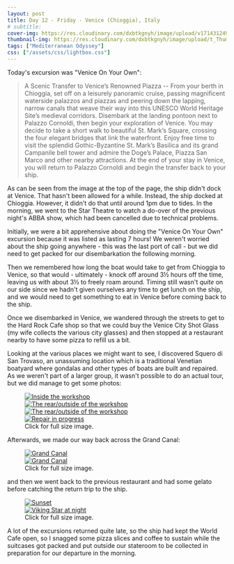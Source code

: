 ```yaml
---
layout: post
title: Day 12 - Friday - Venice (Chioggia), Italy
# subtitle: 
cover-img: https://res.cloudinary.com/dxbtkgnyh/image/upload/v1714312490/2024-viking-mediterranean-odyssey/Split_to_Venice_x4zt0d.png
thumbnail-img: https://res.cloudinary.com/dxbtkgnyh/image/upload/t_Thumbnail/v1714312490/2024-viking-mediterranean-odyssey/Split_to_Venice_x4zt0d.png
tags: ["Mediterranean Odyssey"]
css: ["/assets/css/lightbox.css"]
---
```


Today's excursion was "Venice On Your Own":

> A Scenic Transfer to Venice’s Renowned Piazza -- From your berth in Chioggia, set off on a leisurely panoramic cruise, passing magnificent waterside palazzos and piazzas and peering down the lapping, narrow canals that weave their way into this UNESCO World Heritage Site’s medieval corridors. Disembark at the landing pontoon next to Palazzo Cornoldi, then begin your exploration of Venice. You may decide to take a short walk to beautiful St. Mark’s Square, crossing the four elegant bridges that link the waterfront. Enjoy free time to visit the splendid Gothic-Byzantine St. Mark’s Basilica and its grand Campanile bell tower and admire the Doge’s Palace, Piazza San Marco and other nearby attractions. At the end of your stay in Venice, you will return to Palazzo Cornoldi and begin the transfer back to your ship.

As can be seen from the image at the top of the page, the ship didn't dock at Venice. That hasn't been allowed for a while. Instead, the ship docked at Chioggia. However, it didn't do that until around 1pm due to tides. In the morning, we went to the Star Theatre to watch a do-over of the previous night's ABBA show, which had been cancelled due to technical problems.

Initially, we were a bit apprehensive about doing the "Venice On Your Own" excursion because it was listed as lasting 7 hours! We weren't worried about the ship going anywhere - this was the last port of call - but we did need to get packed for our disembarkation the following morning.

Then we remembered how long the boat would take to get from Chioggia to Venice, so that would - ultimately - knock off around 3½ hours off the time, leaving us with about 3½ to freely roam around. Timing still wasn't *quite* on our side since we hadn't given ourselves any time to get lunch on the ship, and we would need to get something to eat in Venice before coming back to the ship.

Once we disembarked in Venice, we wandered through the streets to get to the Hard Rock Cafe shop so that we could buy the Venice City Shot Glass (my wife collects the various city glasses) and then stopped at a restaurant nearby to have some pizza to refill us a bit.

Looking at the various places we might want to see, I discovered Squero di San Trovaso, an unassuming location which is a traditional Venetian boatyard where gondalas and other types of boats are built and repaired. As we weren't part of a larger group, it wasn't possible to do an actual tour, but we did manage to get some photos:

<figure>
    <div class="d-flex flex-row flex-wrap" style="gap: 5px">
        <div class="p-2">
            <a href="https://res.cloudinary.com/dxbtkgnyh/image/upload/v1714304136/2024-viking-mediterranean-odyssey/PXL_20240412_150201862_thptrg.jpg"
                data-lightbox="tour1" data-title="Inside the workshop">
                <img src="https://res.cloudinary.com/dxbtkgnyh/image/upload/t_Thumbnail/v1714304136/2024-viking-mediterranean-odyssey/PXL_20240412_150201862_thptrg.jpg"
                    alt="Inside the workshop">
            </a>
        </div>
        <div class="p-2">
            <a href="https://res.cloudinary.com/dxbtkgnyh/image/upload/v1714304322/2024-viking-mediterranean-odyssey/PXL_20240412_151041273.PANO_clanrk.jpg"
                data-lightbox="tour1" data-title="The rear/outside of the workshop">
                <img src="https://res.cloudinary.com/dxbtkgnyh/image/upload/t_Thumbnail/v1714304322/2024-viking-mediterranean-odyssey/PXL_20240412_151041273.PANO_clanrk.jpg"
                    alt="The rear/outside of the workshop">
            </a>
        </div>
        <div class="p-2">
            <a href="https://res.cloudinary.com/dxbtkgnyh/image/upload/v1714304671/2024-viking-mediterranean-odyssey/PXL_20240412_151135916_qv9zzj.jpg"
                data-lightbox="tour1" data-title="The rear/outside of the workshop">
                <img src="https://res.cloudinary.com/dxbtkgnyh/image/upload/t_Thumbnail/v1714304671/2024-viking-mediterranean-odyssey/PXL_20240412_151135916_qv9zzj.jpg"
                    alt="The rear/outside of the workshop">
            </a>
        </div>
        <div class="p-2">
            <a href="https://res.cloudinary.com/dxbtkgnyh/image/upload/v1714304871/2024-viking-mediterranean-odyssey/PXL_20240412_150958163_ua6vey.jpg"
                data-lightbox="tour1" data-title="Repair in progress">
                <img src="https://res.cloudinary.com/dxbtkgnyh/image/upload/t_Thumbnail/v1714304871/2024-viking-mediterranean-odyssey/PXL_20240412_150958163_ua6vey.jpg"
                    alt="Repair in progress">
            </a>
        </div>
    </div>
    <figcaption>Click for full size image.</figcaption>
</figure>

Afterwards, we made our way back across the Grand Canal:

<figure>
    <div class="d-flex flex-row flex-wrap" style="gap: 5px">
        <div class="p-2">
            <a href="https://res.cloudinary.com/dxbtkgnyh/image/upload/v1714305197/2024-viking-mediterranean-odyssey/PXL_20240412_145340791.MP_rbi60t.jpg"
                data-lightbox="grand-canal" data-title="Grand Canal">
                <img src="https://res.cloudinary.com/dxbtkgnyh/image/upload/t_Thumbnail/v1714305197/2024-viking-mediterranean-odyssey/PXL_20240412_145340791.MP_rbi60t.jpg"
                    alt="Grand Canal">
            </a>
        </div>
        <div class="p-2">
            <a href="https://res.cloudinary.com/dxbtkgnyh/image/upload/v1714305690/2024-viking-mediterranean-odyssey/PXL_20240412_145357885.MP_f9fxof.jpg"
                data-lightbox="grand-canal" data-title="Grand Canal">
                <img src="https://res.cloudinary.com/dxbtkgnyh/image/upload/t_Thumbnail/v1714305690/2024-viking-mediterranean-odyssey/PXL_20240412_145357885.MP_f9fxof.jpg"
                    alt="Grand Canal">
            </a>
        </div>
    </div>
    <figcaption>Click for full size image.</figcaption>
</figure>

and then we went back to the previous restaurant and had some gelato before catching the return trip to the ship.

<figure>
    <div class="d-flex flex-row flex-wrap" style="gap: 5px">
        <div class="p-2">
            <a href="https://res.cloudinary.com/dxbtkgnyh/image/upload/v1714306223/2024-viking-mediterranean-odyssey/PXL_20240412_174334701.MP_kkpfqo.jpg"
                data-lightbox="return" data-title="Sunset">
                <img src="https://res.cloudinary.com/dxbtkgnyh/image/upload/t_Thumbnail/v1714306223/2024-viking-mediterranean-odyssey/PXL_20240412_174334701.MP_kkpfqo.jpg"
                    alt="Sunset">
            </a>
        </div>
        <div class="p-2">
            <a href="https://res.cloudinary.com/dxbtkgnyh/image/upload/v1714306233/2024-viking-mediterranean-odyssey/PXL_20240412_184228003.MP_rrarwu.jpg"
                data-lightbox="return" data-title="Viking Star at night">
                <img src="https://res.cloudinary.com/dxbtkgnyh/image/upload/t_Thumbnail/v1714306233/2024-viking-mediterranean-odyssey/PXL_20240412_184228003.MP_rrarwu.jpg"
                    alt="Viking Star at night">
            </a>
        </div>
    </div>
    <figcaption>Click for full size image.</figcaption>
</figure>

A lot of the excursions returned quite late, so the ship had kept the World Cafe open, so I snagged some pizza slices and coffee to sustain while the suitcases got packed and put outside our stateroom to be collected in preparation for our departure in the morning.

<script src="/assets/js/lightbox-plus-jquery.js"></script>
